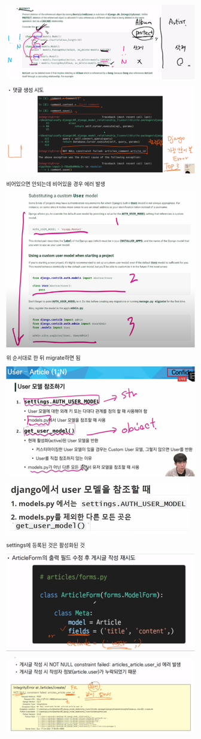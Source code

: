 ![image-20220413131716054](DB.assets/image-20220413131716054.png)



![image-20220413132604160](DB.assets/image-20220413132604160.png)

비어있으면 안되는데 비어있을 경우 에러 발생





![image-20220413142722209](DB.assets/image-20220413142722209.png)

위 순서대로 한 뒤 migrate하면 됨





![image-20220413150212901](DB.assets/image-20220413150212901.png)



![image-20220413150906447](DB.assets/image-20220413150906447.png)



settings에 등록된 것은 활성화된 것







![image-20220413165439085](DB.assets/image-20220413165439085.png)

![image-20220413165614577](DB.assets/image-20220413165614577.png)



